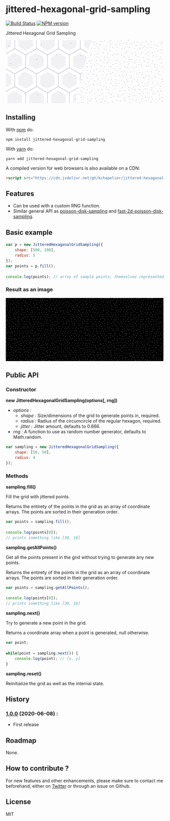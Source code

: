 # jittered-hexagonal-grid-sampling

[![Build Status](https://travis-ci.org/kchapelier/jittered-hexagonal-grid-sampling.svg)](https://travis-ci.org/kchapelier/jittered-hexagonal-grid-sampling) [![NPM version](https://badge.fury.io/js/jittered-hexagonal-grid-sampling.svg)](http://badge.fury.io/js/jittered-hexagonal-grid-sampling)

Jittered Hexagonal Grid Sampling

<img src="https://github.com/kchapelier/jittered-hexagonal-grid-sampling/raw/master/img/debugview.png" style="image-rendering:pixelated; width:500px;"></img>

## Installing

With [npm](https://www.npmjs.com/) do:

```
npm install jittered-hexagonal-grid-sampling
```

With [yarn](https://yarnpkg.com/) do:

```
yarn add jittered-hexagonal-grid-sampling
```

A compiled version for web browsers is also available on a CDN:

```html
<script src="https://cdn.jsdelivr.net/gh/kchapelier/jittered-hexagonal-grid-sampling@1.0.0/build/jittered-hexagonal-grid-sampling.min.js"></script>
```

## Features

- Can be used with a custom RNG function.
- Similar general API as [poisson-disk-sampling](https://github.com/kchapelier/poisson-disk-sampling) and [fast-2d-poisson-disk-sampling](https://github.com/kchapelier/fast-2d-poisson-disk-sampling).

## Basic example

```js
var p = new JitteredHexagonalGridSampling({
    shape: [500, 200],
    radius: 5
});
var points = p.fill();

console.log(points); // array of sample points, themselves represented as simple arrays
```

### Result as an image

<img src="https://github.com/kchapelier/jittered-hexagonal-grid-sampling/raw/master/img/example1.png" style="image-rendering:pixelated; width:500px;"></img>

## Public API

### Constructor

**new JitteredHexagonalGridSampling(options[, rng])**

- *options :*
  - *shape :* Size/dimensions of the grid to generate points in, required.
  - *radius :* Radius of the circumcircle of the regular hexagon, required.
  - *jitter :* Jitter amount, defaults to 0.666.
- *rng :* A function to use as random number generator, defaults to Math.random.

```js
var sampling = new JitteredHexagonalGridSampling({
    shape: [50, 50],
    radius: 4
});
```

### Methods

**sampling.fill()**

Fill the grid with jittered points.

Returns the entirety of the points in the grid as an array of coordinate arrays. The points are sorted in their generation order.

```js
var points = sampling.fill();

console.log(points[0]);
// prints something like [30, 16]
```

**sampling.getAllPoints()**

Get all the points present in the grid without trying to generate any new points.

Returns the entirety of the points in the grid as an array of coordinate arrays. The points are sorted in their generation order.

```js
var points = sampling.getAllPoints();

console.log(points[0]);
// prints something like [30, 16]
```

**sampling.next()**

Try to generate a new point in the grid.

Returns a coordinate array when a point is generated, null otherwise.

```js
var point;

while(point = sampling.next()) {
    console.log(point); // [x, y]
}
```

**sampling.reset()**

Reinitialize the grid as well as the internal state.

## History

### [1.0.0](https://github.com/kchapelier/jittered-hexagonal-grid-sampling/tree/1.0.0) (2020-06-08) :

- First release

## Roadmap

None.

## How to contribute ?

For new features and other enhancements, please make sure to contact me beforehand, either on [Twitter](https://twitter.com/kchplr) or through an issue on Github.

## License

MIT